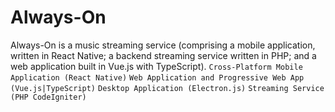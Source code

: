 # Always-On
Always-On is a music streaming service (comprising a mobile application, written in React Native; a backend streaming service written in PHP; and a web application built in Vue.js with TypeScript).
```Cross-Platform Mobile Application (React Native)```
```Web Application and Progressive Web App (Vue.js|TypeScript)```
```Desktop Application (Electron.js)```
```Streaming Service (PHP CodeIgniter)```
